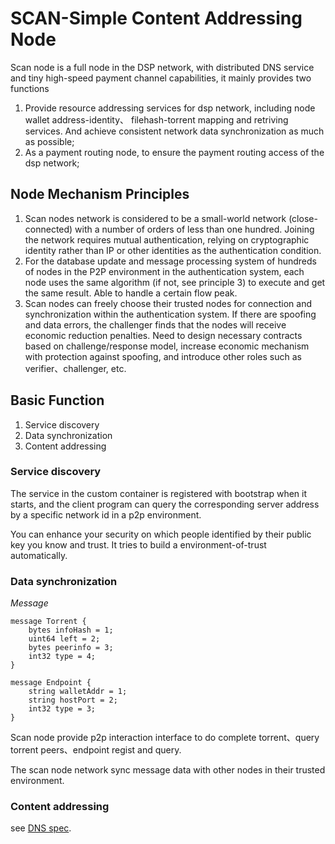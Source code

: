 # SCAN-Simple Content Addressing Node
Scan node is a full node in the DSP network, with distributed DNS service and tiny high-speed payment channel capabilities, it mainly provides two functions
1) Provide resource addressing services for dsp network, including node wallet address-identity、 filehash-torrent mapping and retriving services. And achieve consistent network data synchronization as much as possible;
2) As a payment routing node, to ensure the payment routing access of the dsp network;

## Node Mechanism Principles
1. Scan nodes network is considered to be a small-world network (close-connected) with a number of orders of less than one hundred. Joining the network requires mutual authentication, relying on cryptographic identity rather than IP or other identities as the authentication condition.
2. For the database update and message processing system of hundreds of nodes in the P2P environment in the authentication system, each node uses the same algorithm (if not, see principle 3) to execute and get the same result. Able to handle a certain flow peak.
3. Scan nodes can freely choose their trusted nodes for connection and synchronization within the authentication system. If there are spoofing and data errors, the challenger finds that the nodes will receive economic reduction penalties. Need to design necessary contracts based on challenge/response model, increase economic mechanism with protection against spoofing, and introduce other roles such as verifier、challenger, etc.

## Basic Function

1. Service discovery
2. Data synchronization
3. Content addressing

### Service discovery
The service in the custom container is registered with bootstrap when it starts, and the client program can query the corresponding server address by a specific network id in a p2p environment. 

You can enhance your security on which people identified by their public key you know and trust. It tries to build a environment-of-trust automatically.


### Data synchronization

*Message*
```
message Torrent {
    bytes infoHash = 1;
    uint64 left = 2;
    bytes peerinfo = 3;
    int32 type = 4;
}

message Endpoint {
    string walletAddr = 1;
    string hostPort = 2;
    int32 type = 3;
}
```

Scan node provide p2p interaction interface to do complete torrent、query torrent peers、endpoint regist and query.

The scan node network sync message data with other nodes in their trusted environment.


### Content addressing
see [DNS spec](./DNS.md).
